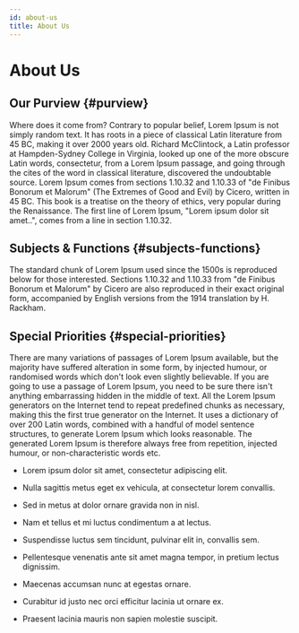 ```yaml
---
id: about-us
title: About Us
---
```


# About Us

## Our Purview {#purview}

Where does it come from?
Contrary to popular belief, Lorem Ipsum is not simply random text. It has roots in a piece of classical Latin literature from 45 BC, making it over 2000 years old. Richard McClintock, a Latin professor at Hampden-Sydney College in Virginia, looked up one of the more obscure Latin words, consectetur, from a Lorem Ipsum passage, and going through the cites of the word in classical literature, discovered the undoubtable source. Lorem Ipsum comes from sections 1.10.32 and 1.10.33 of "de Finibus Bonorum et Malorum" (The Extremes of Good and Evil) by Cicero, written in 45 BC. This book is a treatise on the theory of ethics, very popular during the Renaissance. The first line of Lorem Ipsum, "Lorem ipsum dolor sit amet..", comes from a line in section 1.10.32.


## Subjects & Functions {#subjects-functions}


The standard chunk of Lorem Ipsum used since the 1500s is reproduced below for those interested. Sections 1.10.32 and 1.10.33 from "de Finibus Bonorum et Malorum" by Cicero are also reproduced in their exact original form, accompanied by English versions from the 1914 translation by H. Rackham.

## Special Priorities {#special-priorities}

There are many variations of passages of Lorem Ipsum available, but the majority have suffered alteration in some form, by injected humour, or randomised words which don't look even slightly believable. If you are going to use a passage of Lorem Ipsum, you need to be sure there isn't anything embarrassing hidden in the middle of text. All the Lorem Ipsum generators on the Internet tend to repeat predefined chunks as necessary, making this the first true generator on the Internet. It uses a dictionary of over 200 Latin words, combined with a handful of model sentence structures, to generate Lorem Ipsum which looks reasonable. The generated Lorem Ipsum is therefore always free from repetition, injected humour, or non-characteristic words etc.

- Lorem ipsum dolor sit amet, consectetur adipiscing elit.

- Nulla sagittis metus eget ex vehicula, at consectetur lorem convallis.

- Sed in metus at dolor ornare gravida non in nisl.

- Nam et tellus et mi luctus condimentum a at lectus.

- Suspendisse luctus sem tincidunt, pulvinar elit in, convallis sem.

- Pellentesque venenatis ante sit amet magna tempor, in pretium lectus dignissim.

- Maecenas accumsan nunc at egestas ornare.

- Curabitur id justo nec orci efficitur lacinia ut ornare ex.

- Praesent lacinia mauris non sapien molestie suscipit.

